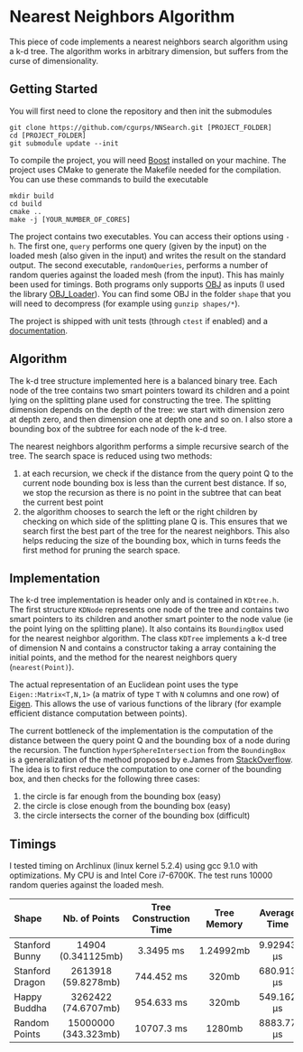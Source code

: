 # Nearest Neighbors Algorithm
This piece of code implements a nearest neighbors search algorithm using a k-d tree.
The algorithm works in arbitrary dimension, but suffers from the curse of dimensionality.

## Getting Started
You will first need to clone the repository and then init the submodules
```
git clone https://github.com/cgurps/NNSearch.git [PROJECT_FOLDER]
cd [PROJECT_FOLDER]
git submodule update --init
```
To compile the project, you will need [Boost](https://www.boost.org/) installed on your machine. 
The project uses CMake to generate the Makefile needed for the compilation. You can use these commands to build the executable

```
mkdir build
cd build
cmake ..
make -j [YOUR_NUMBER_OF_CORES]
```

The project contains two executables. You can access their options using `-h`. 
The first one, `query` performs one query (given by the input) on the loaded mesh (also given in the input) and writes the result on the standard output.
The second executable, `randomQueries`, performs a number of random queries against the loaded mesh (from the input). 
This has mainly been used for timings. Both programs only supports [OBJ](https://en.wikipedia.org/wiki/Wavefront_.obj_file) 
as inputs (I used the library [OBJ_Loader](https://github.com/Bly7/OBJ-Loader)). You can find some OBJ in the folder `shape`
that you will need to decompress (for example using `gunzip shapes/*`).

The project is shipped with unit tests (through `ctest` if enabled) and a [documentation](https://cgurps.github.io/NNSearch/index.html).

## Algorithm
The k-d tree structure implemented here is a balanced binary tree. 
Each node of the tree contains two smart pointers toward its children and a point lying on the splitting plane used for constructing the tree. 
The splitting dimension depends on the depth of the tree: we start with dimension zero at depth zero, and then dimension one at depth one and so on. 
I also store a bounding box of the subtree for each node of the k-d tree.

The nearest neighbors algorithm performs a simple recursive search of the tree. The search space is reduced using two methods:
1. at each recursion, we check if the distance from the query point Q to the current node bounding box is less than the current best distance. If so, we stop the recursion as there is no point in the subtree that can beat the current best point
2. the algorithm chooses to search the left or the right children by checking on which side of the splitting plane Q is. This ensures that we search first the best part of the tree for the nearest neighbors. This also helps reducing the size of the bounding box, which in turns feeds the first method for pruning the search space.

## Implementation
The k-d tree implementation is header only and is contained in `KDtree.h`. 
The first structure `KDNode` represents one node of the tree and contains two smart pointers to its children and another smart pointer to the node value (ie the point lying on the splitting plane). It also contains its `BoundingBox` used for the nearest neighbor algorithm. The class `KDTree` implements a k-d tree of dimension N and contains a constructor taking a array containing the initial points, and the method for the nearest neighbors query (`nearest(Point)`).

The actual representation of an Euclidean point uses the type `Eigen::Matrix<T,N,1>` (a matrix of type `T` with `N` columns and one row) of [Eigen](http://eigen.tuxfamily.org/index.php?title=Main_Page). This allows the use of various functions of the library (for example efficient distance computation between points).

The current bottleneck of the implementation is the computation of the distance between the query point Q and the bounding box of a node during the recursion.
The function `hyperSphereIntersection` from the `BoundingBox` is a generalization of the method proposed by e.James from [StackOverflow](https://stackoverflow.com/questions/401847/circle-rectangle-collision-detection-intersection). The idea is to first reduce the computation to one corner of the bounding box, and then checks for the following three cases:
1. the circle is far enough from the bounding box (easy)
2. the circle is close enough from the bounding box (easy)
3. the circle intersects the corner of the bounding box (difficult)

## Timings
I tested timing on Archlinux (linux kernel 5.2.4) using gcc 9.1.0 with optimizations. My CPU is and Intel Core i7-6700K.
The test runs 10000 random queries against the loaded mesh.

| Shape | Nb. of Points | Tree Construction Time | Tree Memory | Average Time |
|:-|:-:|:-:|:-:|:-:|
| Stanford Bunny | 14904 (0.341125mb) | 3.3495 ms| 1.24992mb |  9.92943 µs |
| Stanford Dragon | 2613918 (59.8278mb) | 744.452 ms | 320mb | 680.913 µs |
| Happy Buddha | 3262422 (74.6707mb) | 954.633 ms | 320mb | 549.162 µs |
| Random Points | 15000000 (343.323mb) | 10707.3 ms | 1280mb | 8883.77 µs |
